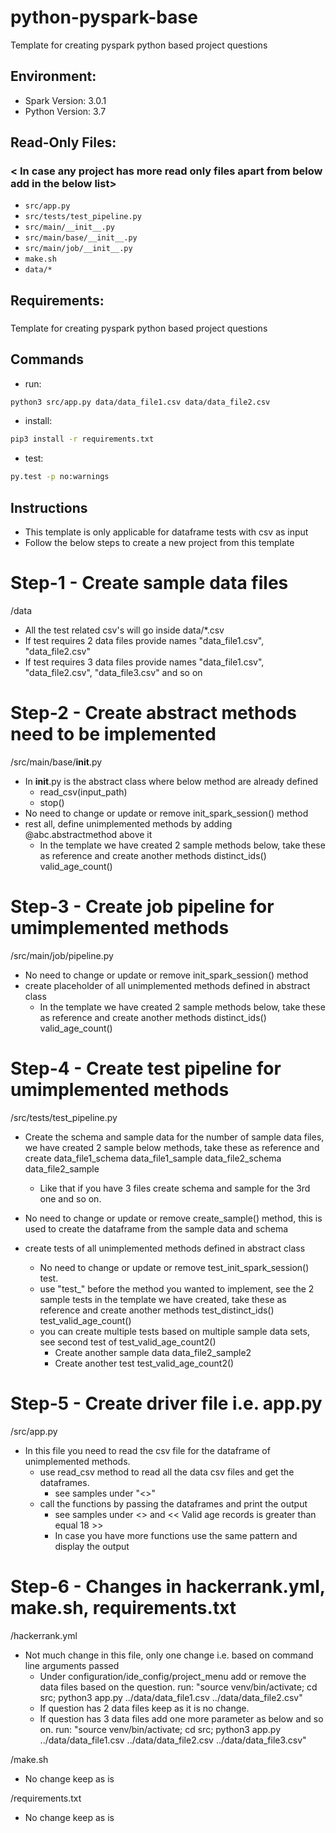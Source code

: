 # python-pyspark-base
Template for creating pyspark python based project questions

## Environment:
- Spark Version: 3.0.1
- Python Version: 3.7

## Read-Only Files:
### < In case any project has more read only files apart from below add in the below list>
- `src/app.py`
- `src/tests/test_pipeline.py`
- `src/main/__init__.py`
- `src/main/base/__init__.py`
- `src/main/job/__init__.py`
- `make.sh`
- `data/*`

## Requirements:
### <Add the detailed test requirement>
Template for creating pyspark python based project questions

## Commands
- run: 
```bash
python3 src/app.py data/data_file1.csv data/data_file2.csv
```
- install: 
```bash
pip3 install -r requirements.txt
```
- test: 
```bash
py.test -p no:warnings
```

## Instructions                                       
  - This template is only applicable for dataframe tests with csv as input
  - Follow the below steps to create a new project from this template


# Step-1 - Create sample data files                              

/data
- All the test related csv's will go inside data/*.csv
- If test requires 2 data files provide names "data_file1.csv", "data_file2.csv"
- If test requires 3 data files provide names "data_file1.csv", "data_file2.csv", "data_file3.csv"
  and so on
  
  
# Step-2 - Create abstract methods need to be implemented

/src/main/base/__init__.py

- In __init__.py is the abstract class where below method are already defined 
  - read_csv(input_path)
  - stop()
- No need to change or update or remove init_spark_session() method  
- rest all, define unimplemented methods by adding @abc.abstractmethod above it
  - In the template we have created 2 sample methods below, take these as reference and create another methods
    distinct_ids()
    valid_age_count()
    
    
# Step-3 - Create job pipeline for umimplemented methods           

/src/main/job/pipeline.py

- No need to change or update or remove init_spark_session() method  
- create placeholder of all unimplemented methods defined in abstract class
  - In the template we have created 2 sample methods below, take these as reference and create another methods
    distinct_ids()
    valid_age_count()
    

# Step-4 - Create test pipeline for umimplemented methods                  

/src/tests/test_pipeline.py
- Create the schema and sample data for the number of sample data files, we have created 2 sample below methods, take these as reference and create
    data_file1_schema
    data_file1_sample
    data_file2_schema
    data_file2_sample
    - Like that if you have 3 files create schema and sample for the 3rd one and so on.
    
- No need to change or update or remove create_sample() method, this is used to create the dataframe from the sample data and schema

- create tests of all unimplemented methods defined in abstract class
    - No need to change or update or remove test_init_spark_session() test.
    - use "test_" before the method you wanted to implement, see the 2 sample tests in the template we have created, take these as reference and create another methods
    test_distinct_ids()
    test_valid_age_count()
    - you can create multiple tests based on multiple sample data sets, see second test of test_valid_age_count2()
        - Create another sample data data_file2_sample2
        - Create another test test_valid_age_count2()
        

# Step-5 - Create driver file i.e. app.py                     

/src/app.py

- In this file you need to read the csv file for the dataframe of unimplemented methods.
    - use read_csv method to read all the data csv files and get the dataframes.
        - see samples under "<<Reading CSV>>"
    - call the functions by passing the dataframes and print the output
        - see samples under <<Distinct IDs>> and << Valid age records is greater than equal 18 >>
        - In case you have more functions use the same pattern and display the output
        

# Step-6 - Changes in hackerrank.yml, make.sh, requirements.txt                          
 
/hackerrank.yml
- Not much change in this file, only one change i.e. based on command line arguments passed
    - Under configuration/ide_config/project_menu add or remove the data files based on the question.
        run: "source venv/bin/activate; cd src; python3 app.py ../data/data_file1.csv ../data/data_file2.csv"   
    - If question has 2 data files keep as it is no change.
    - If question has 3 data files add one more parameter as below and so on.
        run: "source venv/bin/activate; cd src; python3 app.py ../data/data_file1.csv ../data/data_file2.csv ../data/data_file3.csv"
    
/make.sh
- No change keep as is

/requirements.txt
- No change keep as is
     